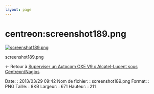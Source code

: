 ```yaml
---
layout: page
---
```


centreon:screenshot189.png
==========================

[![screenshot189.png](..//assets/media/centreon/screenshot189.png@cache=&w=671&h=211 "screenshot189.png")](..//assets/media/centreon/screenshot189.png@cache= "Afficher le fichier original")

screenshot189.png

← Retour à [Superviser un Autocom OXE V9.x Alcatel-Lucent sous
Centreon/Nagios](../../centreon/superviser-oxe-alcatel.html "centreon:superviser-oxe-alcatel")

Date:
:   2013/03/29 09:42
Nom de fichier:
:   screenshot189.png
Format:
:   PNG
Taille:
:   8KB
Largeur:
:   671
Hauteur:
:   211

